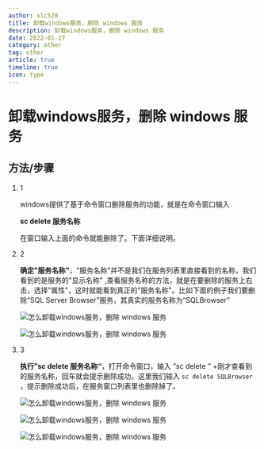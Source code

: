 ```yaml
---
author: xlc520
title: 卸载windows服务，删除 windows 服务
description: 卸载windows服务，删除 windows 服务
date: 2022-01-27
category: other
tag: other
article: true
timeline: true
icon: type
---
```


# 卸载windows服务，删除 windows 服务

## 方法/步骤

1. 1

   windows提供了基于命令窗口删除服务的功能，就是在命令窗口输入

   **sc delete 服务名称**

   在窗口输入上面的命令就能删除了。下面详细说明。

2. 2

   **确定"服务名称"**，"服务名称"并不是我们在服务列表里直接看到的名称，我们看到的是服务的"显示名称"
   ,查看服务名称的方法，就是在要删除的服务上右击，选择"属性"，这时就能看到真正的"服务名称"。比如下面的例子我们要删除“SQL
   Server Browser”服务，其真实的服务名称为“SQLBrowser”

   ![怎么卸载windows服务，删除 windows 服务](https://bitbucket.org/xlc520/blogasset/raw/main/images2/d9a8d2d2bb665159594c639f8fe23ea23b42c7a1.jpg)

   ![怎么卸载windows服务，删除 windows 服务](https://bitbucket.org/xlc520/blogasset/raw/main/images2/116b1ae23ea23a424176d3a53733ec3835bbc0a1.jpg)

3. 3

   **执行”sc delete 服务名称“**，打开命令窗口，输入 ”sc delete "
   +刚才查看到的服务名称，回车就会提示删除成功。这里我们输入  `sc delete SQLBrowser` ，提示删除成功后，在服务窗口列表里也删除掉了。

   ![怎么卸载windows服务，删除 windows 服务](https://bitbucket.org/xlc520/blogasset/raw/main/images2/a151a233ec3834bbffe3d1ea8714c27bd3823da6.jpg)

   ![怎么卸载windows服务，删除 windows 服务](https://bitbucket.org/xlc520/blogasset/raw/main/images2/0d55dc7bd28286894d4ac40465f97fbd4d7c37a6.jpg)

   ![怎么卸载windows服务，删除 windows 服务](https://bitbucket.org/xlc520/blogasset/raw/main/images2/7efc527c34b33c41c0b6a0f4887de137c8762ea6.jpg)

   